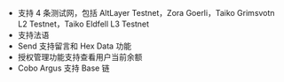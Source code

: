 - 支持 4 条测试网，包括 AltLayer Testnet，Zora Goerli，Taiko Grimsvotn L2 Testnet，Taiko Eldfell L3 Testnet
- 支持法语
- Send 支持留言和 Hex Data 功能
- 授权管理功能支持查看用户当前余额
- Cobo Argus 支持 Base 链